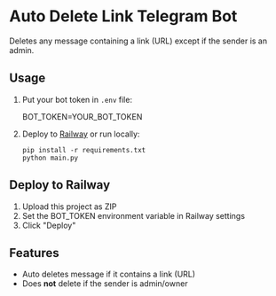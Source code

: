 # Auto Delete Link Telegram Bot

Deletes any message containing a link (URL) except if the sender is an admin.

## Usage

1. Put your bot token in `.env` file:

    BOT_TOKEN=YOUR_BOT_TOKEN

2. Deploy to [Railway](https://railway.app/) or run locally:

    ```
    pip install -r requirements.txt
    python main.py
    ```

## Deploy to Railway

1. Upload this project as ZIP
2. Set the BOT_TOKEN environment variable in Railway settings
3. Click "Deploy"

## Features

- Auto deletes message if it contains a link (URL)
- Does **not** delete if the sender is admin/owner
